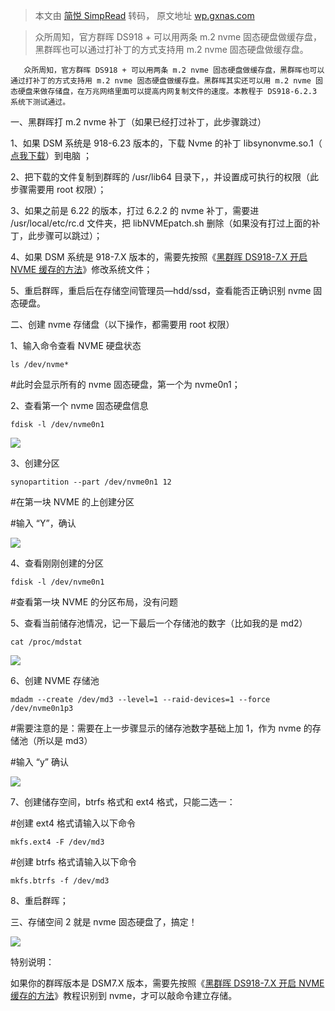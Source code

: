 > 本文由 [简悦 SimpRead](http://ksria.com/simpread/) 转码， 原文地址 [wp.gxnas.com](https://wp.gxnas.com/10083.html)

> 众所周知，官方群晖 DS918 + 可以用两条 m.2 nvme 固态硬盘做缓存盘，黑群晖也可以通过打补丁的方式支持用 m.2 nvme 固态硬盘做缓存盘。

       众所周知，官方群晖 DS918 + 可以用两条 m.2 nvme 固态硬盘做缓存盘，黑群晖也可以通过打补丁的方式支持用 m.2 nvme 固态硬盘做缓存盘。黑群晖其实还可以用 m.2 nvme 固态硬盘来做存储盘，在万兆网络里面可以提高内网复制文件的速度。本教程于 DS918-6.2.3 系统下测试通过。

一、黑群晖打 m.2 nvme 补丁（如果已经打过补丁，此步骤跳过）

1、如果 DSM 系统是 918-6.23 版本的，下载 Nvme 的补丁 libsynonvme.so.1（ [点我下载](https://wp.gxnas.com/wp-content/uploads/2020/02/libsynonvme.so.1)）到电脑 ；

2、把下载的文件复制到群晖的 /usr/lib64 目录下，，并设置成可执行的权限（此步骤需要用 root 权限）；

3、如果之前是 6.22 的版本，打过 6.2.2 的 nvme 补丁，需要进 /usr/local/etc/rc.d 文件夹，把 libNVMEpatch.sh 删除（如果没有打过上面的补丁，此步骤可以跳过）；

4、如果 DSM 系统是 918-7.X 版本的，需要先按照《[黑群晖 DS918-7.X 开启 NVME 缓存的方法](https://wp.gxnas.com/10930.html)》修改系统文件；

5、重启群晖，重启后在存储空间管理员—hdd/ssd，查看能否正确识别 nvme 固态硬盘。

二、创建 nvme 存储盘（以下操作，都需要用 root 权限）

1、输入命令查看 NVME 硬盘状态

```
ls /dev/nvme*
```

#此时会显示所有的 nvme 固态硬盘，第一个为 nvme0n1；

2、查看第一个 nvme 固态硬盘信息

```
fdisk -l /dev/nvme0n1
```

![](https://kiwi4814-1256211473.cos.ap-nanjing.myqcloud.com//img2.png)

3、创建分区

```
synopartition --part /dev/nvme0n1 12
```

#在第一块 NVME 的上创建分区

#输入 “Y”，确认

![](https://kiwi4814-1256211473.cos.ap-nanjing.myqcloud.com//img1.png)

4、查看刚刚创建的分区

```
fdisk -l /dev/nvme0n1
```

#查看第一块 NVME 的分区布局，没有问题

5、查看当前储存池情况，记一下最后一个存储池的数字（比如我的是 md2）

```
cat /proc/mdstat
```

![](https://kiwi4814-1256211473.cos.ap-nanjing.myqcloud.com//img3.png)

6、创建 NVME 存储池

```
mdadm --create /dev/md3 --level=1 --raid-devices=1 --force /dev/nvme0n1p3
```

#需要注意的是：需要在上一步骤显示的储存池数字基础上加 1，作为 nvme 的存储池（所以是 md3）

#输入 “y” 确认

![](https://kiwi4814-1256211473.cos.ap-nanjing.myqcloud.com//img4.png)

7、创建储存空间，btrfs 格式和 ext4 格式，只能二选一：

#创建 ext4 格式请输入以下命令

```
mkfs.ext4 -F /dev/md3
```

#创建 btrfs 格式请输入以下命令

```
mkfs.btrfs -f /dev/md3
```

8、重启群晖；

三、存储空间 2 就是 nvme 固态硬盘了，搞定！

![](https://kiwi4814-1256211473.cos.ap-nanjing.myqcloud.com//img5.png)

特别说明：

如果你的群晖版本是 DSM7.X 版本，需要先按照《[黑群晖 DS918-7.X 开启 NVME 缓存的方法](https://wp.gxnas.com/10930.html)》教程识别到 nvme，才可以敲命令建立存储。
